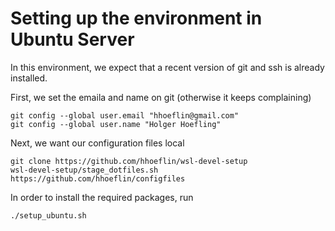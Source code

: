 # Setting up the environment in Ubuntu Server

In this environment, we expect that a recent version of git and ssh is already installed. 

First, we set the emaila and name on git (otherwise it keeps complaining)

```
git config --global user.email "hhoeflin@gmail.com"
git config --global user.name "Holger Hoefling"
```

Next, we want our configuration files local

```
git clone https://github.com/hhoeflin/wsl-devel-setup
wsl-devel-setup/stage_dotfiles.sh https://github.com/hhoeflin/configfiles
```

In order to install the required packages, run 
```
./setup_ubuntu.sh
```
